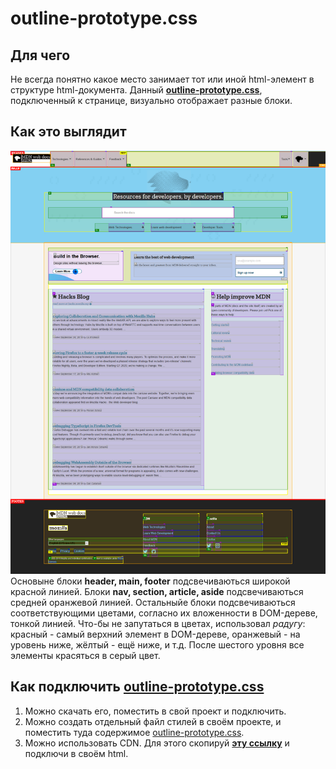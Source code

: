 # outline-prototype.css
## Для чего
Не всегда понятно какое место занимает тот или иной html-элемент в структуре html-документа.
Данный **[outline-prototype.css](https://github.com/ArtMan-8/outline-prototype/blob/master/css/outline-prototype.css)**, подключенный к странице, визуально отображает разные блоки.

## Как это выглядит
![](https://raw.githubusercontent.com/ArtMan-8/outline-prototype/master/img/MDN_outline-ptototype.png "нажми, чтобы посмотреть крупнее")
Основыне блоки **header, main, footer** подсвечиваються широкой красной линией.
Блоки **nav, section, article, aside** подсвечиваються средней оранжевой линией.
Остальныйе блоки подсвечиваються соответствующими цветами, согласно их вложенности в DOM-дереве, тонкой линией. Что-бы не запутаться в цветах, использовал *радугу*: красный - самый верхний элемент в DOM-дереве, оранжевый - на уровень ниже, жёлтый - ещё ниже, и т.д. После шестого уровня все элементы красяться в серый цвет.

## Как подключить [outline-prototype.css](https://github.com/ArtMan-8/outline-prototype/blob/master/css/outline-prototype.css)
1. Можно скачать его, поместить в свой проект и подключить.
2. Можно создать отдельный файл стилей в своём проекте, и поместить туда содержимое [outline-prototype.css](https://github.com/ArtMan-8/outline-prototype/blob/master/css/outline-prototype.css).
3. Можно использовать CDN. Для этого скопируй **[эту ссылку](https://rawcdn.githack.com/ArtMan-8/outline-prototype/07f7a9d439da3969ec343e1c2fdac38da94d6b4d/css/outline-prototype.css)** и подключи в своём html.
